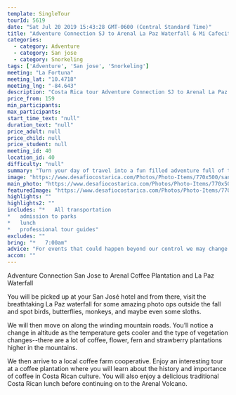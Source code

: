 ```yaml
---
template: SingleTour
tourId: 5619
date: "Sat Jul 20 2019 15:43:28 GMT-0600 (Central Standard Time)"
title: "Adventure Connection SJ to Arenal La Paz Waterfall & Mi Cafecito Tour"
categories: 
  - category: Adventure
  - category: San jose
  - category: Snorkeling
tags: ['Adventure', 'San jose', 'Snorkeling']
meeting: "La Fortuna"
meeting_lat: "10.4718"
meeting_lng: "-84.643"
description: "Costa Rica tour Adventure Connection SJ to Arenal La Paz Waterfall & Mi Cafecito Tour, id 5619"
price_from: 159
min_participants: 
max_participants: 
start_time_text: "null"
duration_text: "null"
price_adult: null
price_child: null
price_student: null
meeting_id: 40
location_id: 40
difficulty: "null"
summary: "Turn your day of travel into a fun filled adventure full of three of Costa Rica’s most beautiful sites. First, we’ll visit a coffee plantation and learn about the ancient techniques of planting, harvesting and processing coffee, as well as the importance of coffee production in Costa Rica. We’ll finish the coffee tour off with a delicious lunch and cup of coffee before continuing on to the Poas volcano. We'll pass by the picturesque La Paz Waterfall where you'll..."
image: "https://www.desafiocostarica.com/Photos/Photo-Items/770x500/san-jose-to-la-fortuna-doka-coffee-plantation-poas-volcano-and-la-paz-waterfall-1411575397.jpg"
main_photo: "https://www.desafiocostarica.com/Photos/Photo-Items/770x500/san-jose-to-la-fortuna-doka-coffee-plantation-poas-volcano-and-la-paz-waterfall-1411575397.jpg"
featuredImage: "https://www.desafiocostarica.com/Photos/Photo-Items/770x500/san-jose-to-la-fortuna-doka-coffee-plantation-poas-volcano-and-la-paz-waterfall-1411575397.jpg"
highlights: ""
highlights2: ""
includes: "*   All transportation
*   admission to parks
*   lunch
*   professional tour guides"
excludes: ""
bring: "*   7:00am"
advice: "For events that could happen beyond our control we may change to a more-suitable tour with an equal or similar adventure-appeal or offer other tour options so you don't miss out on a fun day in Costa Rica. We reserve the right to cancel a trip due to unfavorable conditions & will only run a tour according to our policies. Full refund is given if (on rare occasion) no tour is run."
accom: ""
---
```

Adventure Connection San Jose to Arenal Coffee Plantation and La Paz Waterfall

You will be picked up at your San José hotel and from there, visit the breathtaking La Paz waterfall for some amazing photo ops outside the fall and spot birds, butterflies, monkeys, and maybe even some sloths.

We will then move on along the winding mountain roads. You’ll notice a change in altitude as the temperature gets cooler and the type of vegetation changes--there are a lot of coffee, flower, fern and strawberry plantations higher in the mountains.

We then arrive to a local coffee farm cooperative. Enjoy an interesting tour at a coffee plantation where you will learn about the history and importance of coffee in Costa Rican culture. You will also enjoy a delicious traditional Costa Rican lunch before continuing on to the Arenal Volcano.